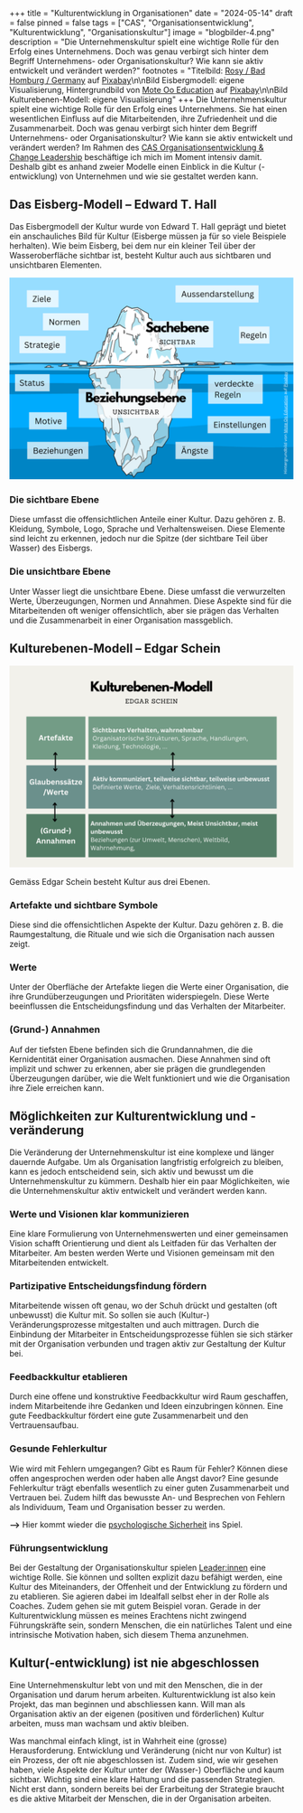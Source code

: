 +++
title = "Kulturentwicklung in Organisationen"
date = "2024-05-14"
draft = false
pinned = false
tags = ["CAS", "Organisationsentwicklung", "Kulturentwicklung", "Organisationskultur"]
image = "blogbilder-4.png"
description = "Die Unternehmenskultur spielt eine wichtige Rolle für den Erfolg eines Unternehmens. Doch was genau verbirgt sich hinter dem Begriff Unternehmens- oder Organisationskultur? Wie kann sie aktiv entwickelt und verändert werden?"
footnotes = "Titelbild: [Rosy / Bad Homburg / Germany](https://pixabay.com/de/users/roszie-6000120/?utm_source=link-attribution&utm_medium=referral&utm_campaign=image&utm_content=7697330) auf [Pixabay](https://pixabay.com/de//?utm_source=link-attribution&utm_medium=referral&utm_campaign=image&utm_content=7697330)\n\nBild Eisbergmodell: eigene Visualisierung, Hintergrundbild von [Mote Oo Education](https://pixabay.com/de/users/moteoo-466065/?utm_source=link-attribution&utm_medium=referral&utm_campaign=image&utm_content=3273216) auf [Pixabay](https://pixabay.com/de//?utm_source=link-attribution&utm_medium=referral&utm_campaign=image&utm_content=3273216)\n\nBild Kulturebenen-Modell: eigene Visualisierung"
+++
Die Unternehmenskultur spielt eine wichtige Rolle für den Erfolg eines Unternehmens. Sie hat einen wesentlichen Einfluss auf die Mitarbeitenden, ihre Zufriedenheit und die Zusammenarbeit. Doch was genau verbirgt sich hinter dem Begriff Unternehmens- oder Organisationskultur? Wie kann sie aktiv entwickelt und verändert werden? Im Rahmen des [CAS Organisationsentwicklung & Change Leadership](https://www.bensblog.ch/cas_organisationsentwicklung_change_leadership_dereinstieg/) beschäftige ich mich im Moment intensiv damit. Deshalb gibt es anhand zweier Modelle einen Einblick in die Kultur (-entwicklung) von Unternehmen und wie sie gestaltet werden kann. 

## **Das Eisberg-Modell – Edward T. Hall**

Das Eisbergmodell der Kultur wurde von Edward T. Hall geprägt und bietet ein anschauliches Bild für Kultur (Eisberge müssen ja für so viele Beispiele herhalten). Wie beim Eisberg, bei dem nur ein kleiner Teil über der Wasseroberfläche sichtbar ist, besteht Kultur auch aus sichtbaren und unsichtbaren Elementen.

![](blogbilder.png)

### **Die sichtbare Ebene**

Diese umfasst die offensichtlichen Anteile einer Kultur. Dazu gehören z. B. Kleidung, Symbole, Logo, Sprache und Verhaltensweisen. Diese Elemente sind leicht zu erkennen, jedoch nur die Spitze (der sichtbare Teil über Wasser) des Eisbergs.

### **Die unsichtbare Ebene**

Unter Wasser liegt die unsichtbare Ebene. Diese umfasst die verwurzelten Werte, Überzeugungen, Normen und Annahmen. Diese Aspekte sind für die Mitarbeitenden oft weniger offensichtlich, aber sie prägen das Verhalten und die Zusammenarbeit in einer Organisation massgeblich.

## **Kulturebenen-Modell – Edgar Schein**

![](blogbilder-3.png)

Gemäss Edgar Schein besteht Kultur aus drei Ebenen.

### **Artefakte und sichtbare Symbole**

Diese sind die offensichtlichen Aspekte der Kultur. Dazu gehören z. B. die Raumgestaltung, die Rituale und wie sich die Organisation nach aussen zeigt.

### **Werte**

Unter der Oberfläche der Artefakte liegen die Werte einer Organisation, die ihre Grundüberzeugungen und Prioritäten widerspiegeln. Diese Werte beeinflussen die Entscheidungsfindung und das Verhalten der Mitarbeiter.

### **(Grund-) Annahmen**

Auf der tiefsten Ebene befinden sich die Grundannahmen, die die Kernidentität einer Organisation ausmachen. Diese Annahmen sind oft implizit und schwer zu erkennen, aber sie prägen die grundlegenden Überzeugungen darüber, wie die Welt funktioniert und wie die Organisation ihre Ziele erreichen kann.

## **Möglichkeiten zur Kulturentwicklung und -veränderung**

Die Veränderung der Unternehmenskultur ist eine komplexe und länger dauernde Aufgabe. Um als Organisation langfristig erfolgreich zu bleiben, kann es jedoch entscheidend sein, sich aktiv und bewusst um die Unternehmenskultur zu kümmern. Deshalb hier ein paar Möglichkeiten, wie die Unternehmenskultur aktiv entwickelt und verändert werden kann. 

### **Werte und Visionen klar kommunizieren**

Eine klare Formulierung von Unternehmenswerten und einer gemeinsamen Vision schafft Orientierung und dient als Leitfaden für das Verhalten der Mitarbeiter. Am besten werden Werte und Visionen gemeinsam mit den Mitarbeitenden entwickelt. 

### **Partizipative Entscheidungsfindung fördern**

Mitarbeitende wissen oft genau, wo der Schuh drückt und gestalten (oft unbewusst) die Kultur mit. So sollen sie auch (Kultur-) Veränderungsprozesse mitgestalten und auch mittragen. Durch die Einbindung der Mitarbeiter in Entscheidungsprozesse fühlen sie sich stärker mit der Organisation verbunden und tragen aktiv zur Gestaltung der Kultur bei.

### **Feedbackkultur etablieren**

Durch eine offene und konstruktive Feedbackkultur wird Raum geschaffen, indem Mitarbeitende ihre Gedanken und Ideen einzubringen können. Eine gute Feedbackkultur fördert eine gute Zusammenarbeit und den Vertrauensaufbau. 

### **Gesunde Fehlerkultur**

Wie wird mit Fehlern umgegangen? Gibt es Raum für Fehler? Können diese offen angesprochen werden oder haben alle Angst davor? Eine gesunde Fehlerkultur trägt ebenfalls wesentlich zu einer guten Zusammenarbeit und Vertrauen bei. Zudem hilft das bewusste An- und Besprechen von Fehlern als Individuum, Team und Organisation besser zu werden. 

**\-->** Hier kommt wieder die [psychologische Sicherheit](https://www.bensblog.ch/psychologische-sicherheit/) ins Spiel.

### **Führungsentwicklung**

Bei der Gestaltung der Organisationskultur spielen [Leader:innen](https://www.bensblog.ch/leadership-navigieren-im-wandel/) eine wichtige Rolle. Sie können und sollten explizit dazu befähigt werden, eine Kultur des Miteinanders, der Offenheit und der Entwicklung zu fördern und zu etablieren. Sie agieren dabei im Idealfall selbst eher in der Rolle als Coaches. Zudem gehen sie mit gutem Beispiel voran. Gerade in der Kulturentwicklung müssen es meines Erachtens nicht zwingend Führungskräfte sein, sondern Menschen, die ein natürliches Talent und eine intrinsische Motivation haben, sich diesem Thema anzunehmen. 

## **Kultur(-entwicklung) ist nie abgeschlossen**

Eine Unternehmenskultur lebt von und mit den Menschen, die in der Organisation und darum herum arbeiten. Kulturentwicklung ist also kein Projekt, das man beginnen und abschliessen kann. Will man als Organisation aktiv an der eigenen (positiven und förderlichen) Kultur arbeiten, muss man wachsam und aktiv bleiben. 

Was manchmal einfach klingt, ist in Wahrheit eine (grosse) Herausforderung. Entwicklung und Veränderung (nicht nur von Kultur) ist ein Prozess, der oft nie abgeschlossen ist. Zudem sind, wie wir gesehen haben, viele Aspekte der Kultur unter der (Wasser-) Oberfläche und kaum sichtbar. Wichtig sind eine klare Haltung und die passenden Strategien. Nicht erst dann, sondern bereits bei der Erarbeitung der Strategie braucht es die aktive Mitarbeit der Menschen, die in der Organisation arbeiten.